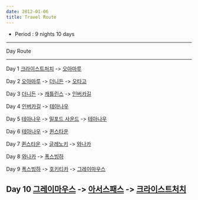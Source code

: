 ```yaml
---
date: 2012-01-06
title: Travel Route
---
```


- Period : 9 nights 10 days

------------------------------------------------------------------
Day      Route
-------  ---------------------------------------------------------
Day 1    [크라이스트처치][] -> [오아마루][]

Day 2    [오아마루][] -> [더니든][] -> [오타고][]

Day 3    [더니든][] -> [캐틀린스][] -> [인버카길][]

Day 4    [인버카길][] -> [테아나우][]

Day 5    [테아나우][] -> [밀포드 사운드][] -> [테아나우][]

Day 6    [테아나우][] -> [퀸스타운][]

Day 7    [퀸스타운][] -> [글레노키][] -> [와나카][]

Day 8    [와나카][] -> [폭스빙하][]

Day 9    [폭스빙하][] -> [호키티카][] -> [그레이마우스][]

Day 10   [그레이마우스][] -> [아서스패스][] -> [크라이스트처치][]
------------------------------------------------------------------

[크라이스트처치]:   log01.md
[오아마루]:         log01.md
[더니든]:           log03.md#dunedin
[오타고]:           log02.md
[캐틀린스]:         log03.md#catlins
[테아나우]:         log05.md
[그레이마우스]:     log09.md
[밀포드 사운드]:    log05.md#milford-sound
[인버카길]:         log04.md
[퀸스타운]:         log06.md
[와나카]:           log06.md
[글레노키]:         log07.md
[애로우타운]:       log07.md#arrowtown
[폭스빙하]:         log09.md
[호키티카]:         log09.md
[아서스패스]:       log10.md